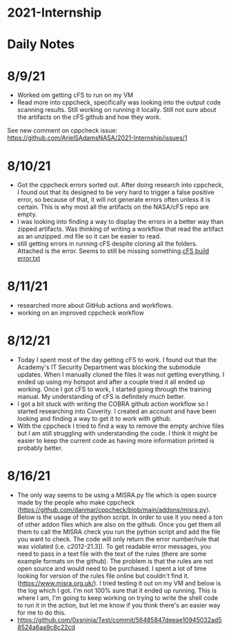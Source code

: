 # 2021-Internship

# Daily Notes

# 8/9/21

- Worked om getting cFS to run on my VM
- Read more into cppcheck, specifically was looking into the output code scanning results. Still working on running it locally. Still not sure about the artifacts on the cFS github and how they work.


See new comment on cppcheck issue: https://github.com/ArielSAdamsNASA/2021-Internship/issues/1

# 8/10/21

- Got the cppcheck errors sorted out. After doing research into cppcheck, I found out that its designed to be very hard to trigger a false positive error, so because of that, it will not generate errors often unless it is certain. This is why most all the artifacts on the NASA/cFS repo are empty.
- I was looking into finding a way to display the errors in a better way than zipped artifacts. Was thinking of writing a workflow that read the artifact as an unzipped .md file so it can be easier to read.
- still getting errors in running cFS despite cloning all the folders. Attached is the error. Seems to still be missing something.[cFS build error.txt](https://github.com/ArielSAdamsNASA/2021-Internship/files/6964504/cFS.build.error.txt)

# 8/11/21
- researched more about GitHub actions and workflows. 
- working on an improved cppcheck workflow

# 8/12/21
- Today I spent most of the day getting cFS to work. I found out that the Academy's IT Security Department was blocking the submodule updates. When I manually cloned the files it was not getting everything. I ended up using my hotspot and after a couple tried it all ended up working. Once I got cFS to work, I started going through the training manual. My understanding of cFS is definitely much better.
- I got a bit stuck with writing the COBRA github action workflow so I started researching into Coverity. I created an account and have been looking and finding a way to get it to work with github.
- With the cppcheck I tried to find a way to remove the empty archive files but I am still struggling with understanding the code. I think it might be easier to keep the current code as having more information printed is probably better.

# 8/16/21
- The only way seems to be using a MISRA.py file which is open source made by the people who make cppcheck (https://github.com/danmar/cppcheck/blob/main/addons/misra.py). Below is the usage of the python script. In order to use it you need a ton of other addon files which are also on the github. Once you get them all them to call the MISRA check you run the python script and add the file you want to check. The code will only return the error number/rule that was violated (i.e. c2012-21.3]). To get readable error messages, you need to pass in a text file with the text of the rules (there are some example formats on the github). The problem is that the rules are not open source and would need to be purchased. I spent a lot of time looking for version of the rules file  online but couldn't find it. (https://www.misra.org.uk/). I tried testing it out on my VM and below is the log which I got. I'm not 100% sure that it ended up running. This is where I am, I'm going to keep working on trying to write the shell code to run it in the action, but let me know if you think there's an easier way for me to do this.  
- https://github.com/0xsninja/Test/commit/56485847deeae10945032ad58524a6aa9c8c22cd
